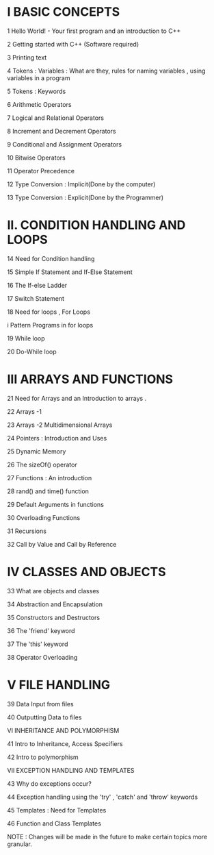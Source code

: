 # I BASIC CONCEPTS

1 Hello World! - Your first program and an introduction to C++

2 Getting started with C++ (Software required)

3 Printing text

4 Tokens : Variables : What are they, rules for naming variables , using variables in a program

5 Tokens : Keywords

6 Arithmetic Operators

7 Logical and Relational Operators

8 Increment and Decrement Operators

9  Conditional and Assignment Operators

10 Bitwise Operators

11 Operator Precedence

12 Type Conversion : Implicit(Done by the computer)

13 Type Conversion : Explicit(Done by the Programmer)

# II. CONDITION HANDLING AND LOOPS

14 Need for Condition handling

15 Simple If Statement and If-Else Statement

16 The If-else Ladder

17 Switch Statement

18 Need for loops , For Loops 

i Pattern Programs in for loops

19 While loop

20 Do-While loop

# III ARRAYS AND FUNCTIONS

21 Need for Arrays and an Introduction to arrays .

22 Arrays -1

23 Arrays -2 Multidimensional Arrays

24 Pointers : Introduction and Uses

25 Dynamic Memory

26 The sizeOf() operator

27 Functions : An introduction

28 rand() and time() function

29 Default Arguments in functions

30 Overloading Functions

31 Recursions

32 Call by Value and Call by Reference

# IV CLASSES AND OBJECTS

33 What are objects and classes

34 Abstraction and Encapsulation

35 Constructors and Destructors

36 The &#39;friend&#39; keyword

37 The &#39;this&#39; keyword

38 Operator Overloading

# V FILE HANDLING

39 Data Input from files

40 Outputting Data to files

VI INHERITANCE AND POLYMORPHISM

41 Intro to Inheritance, Access Specifiers

42 Intro to polymorphism

VII EXCEPTION HANDLING AND TEMPLATES

43 Why do exceptions occur?

44 Exception handling using the &#39;try&#39; , &#39;catch&#39; and &#39;throw&#39; keywords

45 Templates : Need for Templates

46 Function and Class Templates

NOTE : Changes will be made in the future to make certain topics more granular.